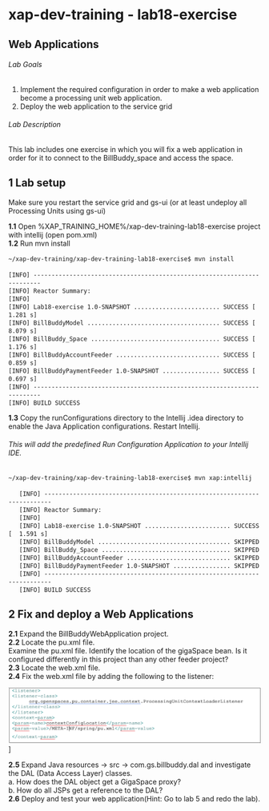 # xap-dev-training - lab18-exercise

## 	Web Applications

###### Lab Goals
1.  Implement the required configuration in order to make a web application become a processing unit web application. 
2.  Deploy the web application to the service grid
###### Lab Description
This lab includes one exercise in which you will fix a web application in order for it to connect to the BillBuddy_space and access the space.
## 1 Lab setup
Make sure you restart the service grid and gs-ui (or at least undeploy all Processing Units using gs-ui)


**1.1** Open %XAP_TRAINING_HOME%/xap-dev-training-lab18-exercise project with intellij (open pom.xml)<br>
**1.2** Run mvn install

    ~/xap-dev-training/xap-dev-training-lab18-exercise$ mvn install
    
    [INFO] ------------------------------------------------------------------------
    [INFO] Reactor Summary:
    [INFO] 
    [INFO] Lab18-exercise 1.0-SNAPSHOT ........................ SUCCESS [  1.281 s]
    [INFO] BillBuddyModel ..................................... SUCCESS [  8.079 s]
    [INFO] BillBuddy_Space .................................... SUCCESS [  1.176 s]
    [INFO] BillBuddyAccountFeeder ............................. SUCCESS [  0.859 s]
    [INFO] BillBuddyPaymentFeeder 1.0-SNAPSHOT ................ SUCCESS [  0.697 s]
    [INFO] ------------------------------------------------------------------------
    [INFO] BUILD SUCCESS




**1.3** Copy the runConfigurations directory to the Intellij .idea directory to enable the Java Application configurations. Restart Intellij.
###### This will add the predefined Run Configuration Application to your Intellij IDE.

    ~/xap-dev-training/xap-dev-training-lab18-exercise$ mvn xap:intellij
    
       [INFO] ------------------------------------------------------------------------
       [INFO] Reactor Summary:
       [INFO] 
       [INFO] Lab18-exercise 1.0-SNAPSHOT ........................ SUCCESS [  1.591 s]
       [INFO] BillBuddyModel ..................................... SKIPPED
       [INFO] BillBuddy_Space .................................... SKIPPED
       [INFO] BillBuddyAccountFeeder ............................. SKIPPED
       [INFO] BillBuddyPaymentFeeder 1.0-SNAPSHOT ................ SKIPPED
       [INFO] ------------------------------------------------------------------------
       [INFO] BUILD SUCCESS

## 2	Fix and deploy a Web Applications
**2.1**	Expand the BillBuddyWebApplication project. <br />
**2.2**	Locate the pu.xml file. <br />
Examine the pu.xml file. Identify the location of the gigaSpace bean. 
Is it configured differently in this project than any other feeder project? <br /> 
**2.3**	Locate the web.xml file. <br />
**2.4**	Fix the web.xml file by adding the following to the listener:

![snapshot](Pictures/Picture1.png)]

**2.5**	Expand Java resources -> src -> com.gs.billbuddy.dal 
and investigate the DAL (Data Access Layer) classes. <br />
a.	How does the DAL object get a GigaSpace proxy? <br />
b.	How do all JSPs get a reference to the DAL? <br />
**2.6**	Deploy and test your web application(Hint: Go to lab 5 and redo the lab).

